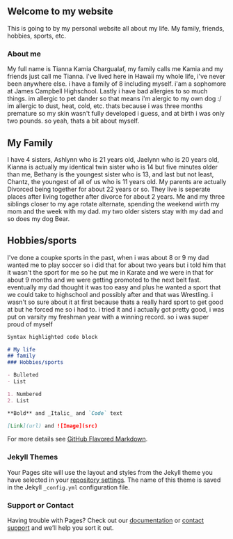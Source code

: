 ## Welcome to my website
This is going to by my personal website all about my life. My family, friends, hobbies, sports, etc.

### About me 
My full name is Tianna Kamia Chargualaf, my family calls me Kamia and my friends just call me Tianna. i've lived here in Hawaii my whole life, i've never been anywhere else. i have a family of 8 including myself. i'am a sophomore at James Campbell Highschool. Lastly i have bad allergies to so much things. im allergic to pet dander so that means i'm alergic to my own dog :/ im allergic to dust, heat, cold, etc. thats because i was three months premature so my skin wasn't fully developed i guess, and at birth i was only two pounds. so yeah, thats a bit about myself.

## My Family
 I have 4 sisters, Ashlynn who is 21 years old, Jaelynn who is 20 years old, Kianna is actually my identical twin sister who is 14 but five minutes older than me, Bethany is the youngest sister who is 13, and last but not least, Chantz, the youngest of all of us who is 11 years old. My parents are actually Divorced being together for about 22 years or so. They live is seperate places after living together after divorce for about 2 years. Me and my three siblings closer to my age rotate alternate, spending the weekend wirth my mom and the week with my dad. my two older sisters stay with my dad and so does my dog Bear.
 
 ## Hobbies/sports
 I've done a coupke sports in the past, when i was about 8 or 9 my dad wanted me to play soccer so i did that for about two years but i told him that it wasn't the sport for me so he put me in Karate and we were in that for about 9 months and we were getting promoted to the next belt fast. eventually my dad thought it was too easy and plus he wanted a sport that we could take to highschool and possibly after and that was Wrestling. i wasn't so sure about it at first because thats a really hard sport to get good at but he forced me so i had to. i tried it and i actually got pretty good, i was put on varsity my freshman year with a winning record. so i was super proud of myself 


```markdown
Syntax highlighted code block

# My life
## family
### Hobbies/sports

- Bulleted
- List

1. Numbered
2. List

**Bold** and _Italic_ and `Code` text

[Link](url) and ![Image](src)
```

For more details see [GitHub Flavored Markdown](https://guides.github.com/features/mastering-markdown/).

### Jekyll Themes

Your Pages site will use the layout and styles from the Jekyll theme you have selected in your [repository settings](https://github.com/TiannaChargualaf/TiannaC.github.io/settings). The name of this theme is saved in the Jekyll `_config.yml` configuration file.

### Support or Contact
Having trouble with Pages? Check out our [documentation](https://help.github.com/categories/github-pages-basics/) or [contact support](https://github.com/contact) and we’ll help you sort it out.
